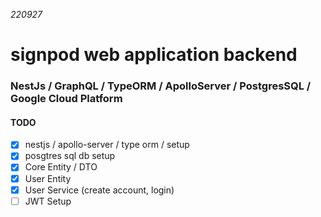 _220927_

# signpod web application backend

### NestJs / GraphQL / TypeORM / ApolloServer / PostgresSQL / Google Cloud Platform

#### TODO

- [x] nestjs / apollo-server / type orm / setup
- [x] posgtres sql db setup
- [x] Core Entity / DTO
- [x] User Entity
- [x] User Service (create account, login)
- [ ] JWT Setup
